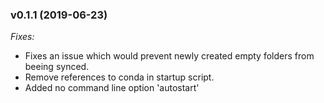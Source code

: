 ### v0.1.1 (2019-06-23)

_Fixes:_

- Fixes an issue which would prevent newly created empty folders from beeing synced.
- Remove references to conda in startup script.
- Added no command line option 'autostart'